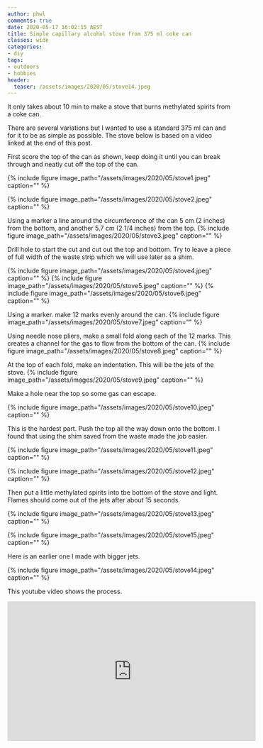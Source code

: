 ```yaml
---
author: phwl
comments: true
date: 2020-05-17 16:02:15 AEST
title: Simple capillary alcohol stove from 375 ml coke can
classes: wide
categories:
- diy
tags:
- outdoors
- hobbies
header:
  teaser: /assets/images/2020/05/stove14.jpeg
---
```


It only takes about 10 min to make a stove that burns methylated spirits from a coke can.

<!-- more -->

There are several variations but I wanted to use a standard 375 ml can and 
for it to be as simple as possible. The stove below is based on a
video linked at the end of this post.

First score the top of the can as shown, keep doing it until you can break
through and neatly cut off the top of the can.

{% include figure image_path="/assets/images/2020/05/stove1.jpeg" caption="" %}

{% include figure image_path="/assets/images/2020/05/stove2.jpeg" caption="" %}

Using a marker a line around the circumference of the can 5 cm (2 inches) from the bottom, and another 5.7 cm (2 1/4 inches) from the top.
{% include figure image_path="/assets/images/2020/05/stove3.jpeg" caption="" %}

Drill hole to start the cut and cut out the top and bottom. Try to leave a
piece of full width of the waste strip which we will use later as a shim.

{% include figure image_path="/assets/images/2020/05/stove4.jpeg" caption="" %}
{% include figure image_path="/assets/images/2020/05/stove5.jpeg" caption="" %}
{% include figure image_path="/assets/images/2020/05/stove6.jpeg" caption="" %}

Using a marker. make 12 marks evenly around the can.
{% include figure image_path="/assets/images/2020/05/stove7.jpeg" caption="" %}

Using needle nose pliers, make a small fold along each of the 12 marks. This 
creates a channel for the gas to flow from the bottom of the can.
{% include figure image_path="/assets/images/2020/05/stove8.jpeg" caption="" %}

At the top of each fold, make an indentation. This will be the jets of the stove.
{% include figure image_path="/assets/images/2020/05/stove9.jpeg" caption="" %}

Make a hole near the top so some gas can escape.

{% include figure image_path="/assets/images/2020/05/stove10.jpeg" caption="" %}

This is the hardest part. Push the top all the way down onto the bottom. I found that using the
shim saved from the waste made the job easier.

{% include figure image_path="/assets/images/2020/05/stove11.jpeg" caption="" %}

{% include figure image_path="/assets/images/2020/05/stove12.jpeg" caption="" %}

Then put a little methylated spirits into tbe bottom of the stove and
light. Flames should come out of the jets after about 15 seconds.

{% include figure image_path="/assets/images/2020/05/stove13.jpeg" caption="" %}

{% include figure image_path="/assets/images/2020/05/stove15.jpeg" caption="" %}

Here is an earlier one I made with bigger jets.

{% include figure image_path="/assets/images/2020/05/stove14.jpeg" caption="" %}

This youtube video shows the process.

<iframe width="560" height="315" src="https://www.youtube.com/embed/R5kdvVsnJhs" frameborder="0" allow="accelerometer; autoplay; encrypted-media; gyroscope; picture-in-picture" allowfullscreen></iframe>


